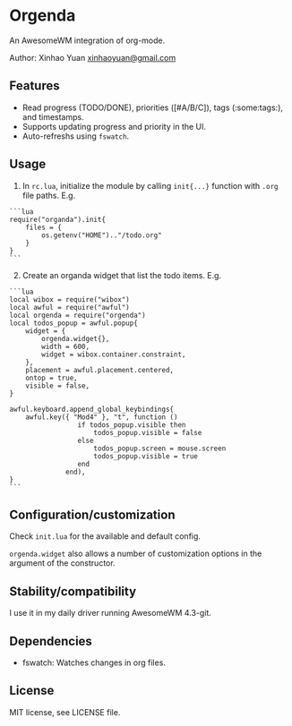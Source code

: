 # Orgenda

An AwesomeWM integration of org-mode.

Author: Xinhao Yuan <xinhaoyuan@gmail.com>

## Features

  - Read progress (TODO/DONE), priorities ([#A/B/C]), tags (:some:tags:), and timestamps.
  - Supports updating progress and priority in the UI.
  - Auto-refreshs using `fswatch`.

## Usage

  1. In `rc.lua`, initialize the module by calling `init{...}` function with `.org` file paths. E.g.

    ```lua
    require("organda").init{
        files = {
            os.getenv("HOME").."/todo.org"
        }
    }
    ```

  2. Create an organda widget that list the todo items. E.g.

    ```lua
    local wibox = require("wibox")
    local awful = require("awful")
    local orgenda = require("orgenda")
    local todos_popup = awful.popup{
        widget = {
            orgenda.widget{},
            width = 600,
            widget = wibox.container.constraint,
        },
        placement = awful.placement.centered,
        ontop = true,
        visible = false,
    }

    awful.keyboard.append_global_keybindings{
        awful.key({ "Mod4" }, "t", function ()
                     if todos_popup.visible then
                         todos_popup.visible = false
                     else
                         todos_popup.screen = mouse.screen
                         todos_popup.visible = true
                     end
                  end),
    }
    ```

## Configuration/customization

Check `init.lua` for the available and default config.

`orgenda.widget` also allows a number of customization options in the argument of the constructor.

## Stability/compatibility

I use it in my daily driver running AwesomeWM 4.3-git.

## Dependencies

  - fswatch: Watches changes in org files.

## License

MIT license, see LICENSE file.
